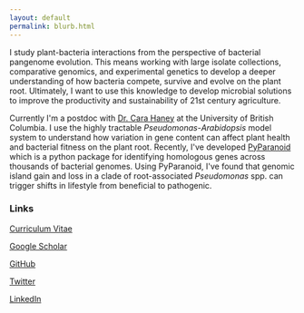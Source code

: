 ```yaml
---
layout: default
permalink: blurb.html
---
```


I study plant-bacteria interactions from the perspective of bacterial pangenome evolution. This means working with large isolate collections, comparative genomics, and experimental genetics to develop a deeper understanding of how bacteria compete, survive and evolve on the plant root. Ultimately, I want to  use this knowledge to develop microbial solutions to improve the productivity and sustainability of 21st century agriculture.

Currently I'm a postdoc with [Dr. Cara Haney](http://haneylab.msl.ubc.ca/) at the University of British Columbia. I use the highly tractable *Pseudomonas*-*Arabidopsis* model system to understand how variation in gene content can affect plant health and bacterial fitness on the plant root. Recently, I've developed [PyParanoid](https://github.com/ryanmelnyk/PyParanoid) which is a python package for identifying homologous genes across thousands of bacterial genomes. Using PyParanoid, I've found that genomic island gain and loss in a clade of root-associated *Pseudomonas* spp. can trigger shifts in lifestyle from beneficial to pathogenic.

### Links

<a href ="src/melnyk_1804.pdf">Curriculum Vitae</a>

[Google Scholar](https://scholar.google.ca/citations?user=1UrRpssAAAAJ&hl=en)

[GitHub](https://github.com/ryanmelnyk)

[Twitter](https://twitter.com/ryanmelnyk)

[LinkedIn](https://www.linkedin.com/in/ryan-a-melnyk-9bab1282/)

